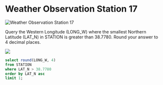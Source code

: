 # Weather Observation Station 17

![Weather Observation Station 17](https://www.hackerrank.com/challenges/weather-observation-station-17/problem)

Query the Western Longitude (LONG_W) where the smallest Northern Latitude (LAT_N) in STATION is greater than 38.7780. Round your answer to 4 decimal places.

![](https://s3.amazonaws.com/hr-challenge-images/9336/1449345840-5f0a551030-Station.jpg)

```sql
select round(LONG_W, 4)
from STATION
where LAT_N > 38.7780 
order by LAT_N asc 
limit 1;
```